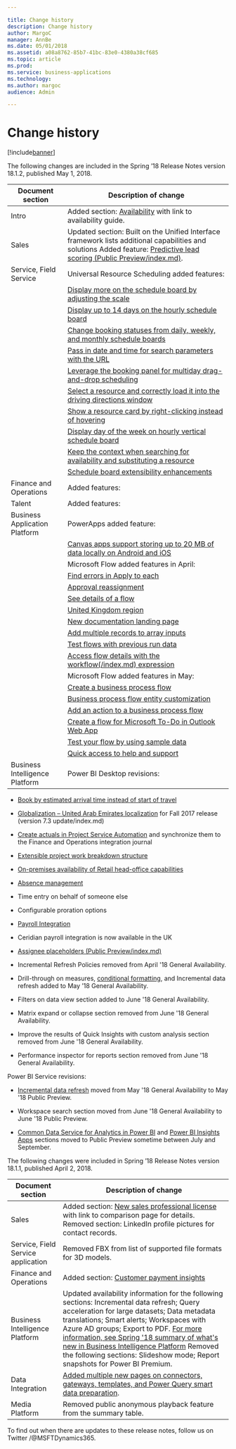 ```yaml
---

title: Change history
description: Change history
author: MargoC
manager: AnnBe
ms.date: 05/01/2018
ms.assetid: a08a8762-85b7-41bc-83e0-4380a38cf685
ms.topic: article
ms.prod: 
ms.service: business-applications
ms.technology: 
ms.author: margoc
audience: Admin

---
```

#  Change history




[!include[banner](../includes/banner.md)]

The following changes are included in the Spring ’18 Release Notes version
18.1.2, published May 1, 2018.

| Document section               | Description of change                                                                                                                                                                      |
|--------------------------------|--------------------------------------------------------------------------------------------------------------------------------------------------------------------------------------------|
| Intro                          | Added section: [Availability](availability.md) with link to availability guide.                                                                                                             |
| Sales                          | Updated section: Built on the Unified Interface framework lists additional capabilities and solutions Added feature: [Predictive lead scoring (Public Preview/index.md)](sales/index.md). |
| Service, Field Service         | Universal Resource Scheduling added features:                                                                                                                                              |
|                                | [Display more on the schedule board by adjusting the scale](service/index.md)                                                                                                             |
|                                | [Display up to 14 days on the hourly schedule board](service/index.md)                                                                                                                    |
|                                | [Change booking statuses from daily, weekly, and monthly schedule boards](service/index.md)                                                                                       |
|                                | [Pass in date and time for search parameters with the URL](service/index.md)                                                                                                                  |
|                                | [Leverage the booking panel for multiday drag-and-drop scheduling](service/index.md)                                                                                                 |
|                                | [Select a resource and correctly load it into the driving directions window](service/index.md)                                                                                          |
|                                | [Show a resource card by right-clicking instead of hovering](service/index.md)                                                                                                            |
|                                | [Display day of the week on hourly vertical schedule board](service/index.md)                                                                                                             |
|                                | [Keep the context when searching for availability and substituting a resource](service/index.md)                                                                                         |
|                                | [Schedule board extensibility enhancements](service/index.md)                                                                                                                |
| Finance and Operations         | Added features:                                                                                                                                                                            |
| Talent                         | Added features:                                                                                                                                                                            |
| Business Application Platform  | PowerApps added feature:                                                                                                                                                                   |
|                                | [Canvas apps support storing up to 20 MB of data locally on Android and iOS](business-application-platform/index.md)                                                                                        |
|                                | Microsoft Flow added features in April:                                                                                                                                                    |
|                                | [Find errors in Apply to each](business-application-platform/index.md)                                                                                                                                           |
|                                | [Approval reassignment](business-application-platform/index.md)                                                                                                                                           |
|                                | [See details of a flow](business-application-platform/index.md)                                                                                                                                                  |
|                                | [United Kingdom region](business-application-platform/index.md)                                                                                                                                           |
|                                | [New documentation landing page](business-application-platform/index.md)                                                                                                                              |
|                                | [Add multiple records to array inputs](business-application-platform/index.md)                                                                                                                             |
|                                | [Test flows with previous run data](business-application-platform/index.md)                                                                                                                                     |
|                                | [Access flow details with the workflow(/index.md) expression](business-application-platform/index.md)                                                                                                                |
|                                | Microsoft Flow added features in May:                                                                                                                                                      |
|                                | [Create a business process flow](business-application-platform/index.md)                                                                                                                          |
|                                | [Business process flow entity customization](business-application-platform/index.md)                                                                                                                      |
|                                | [Add an action to a business process flow](business-application-platform/index.md)                                                                                                                                |
|                                | [Create a flow for Microsoft To-Do in Outlook Web App](business-application-platform/index.md)                                                                                                                    |
|                                | [Test your flow by using sample data](business-application-platform/index.md)                                                                                                                                    |
|                                | [Quick access to help and support](business-application-platform/index.md)                                                                                                                                      |
| Business Intelligence Platform | Power BI Desktop revisions:                                                                                                                                                                |

-   [Book by estimated arrival time instead of start of
    travel](service/index.md)

-   [Globalization – United Arab Emirates
    localization](operations-finance/index.md) for Fall 2017 release (version 7.3
    update/index.md)

-   [Create actuals in Project Service
    Automation](operations-finance/index.md) and synchronize them to the
    Finance and Operations integration journal

-   [Extensible project work breakdown structure](operations-finance/index.md)

-   [On-premises availability of Retail head-office
    capabilities](dynamics365-finance-operations/on-premises-deployment-updates.md )

-   [Absence management](talent/index.md)

-   Time entry on behalf of someone else

-   Configurable proration options

-   [Payroll Integration](talent/dynamics365-talent-core-hr/payroll-integration-payroll-data-package.md)

-   Ceridian payroll integration is now available in the UK

-   [Assignee placeholders (Public Preview/index.md)](talent/dynamics365-talent-onboard/assignee-placeholdersmd)

-   Incremental Refresh Policies removed from April '18 General Availability.

-   Drill-through on measures, [conditional formatting](business-intelligence-platform/power-bi-desktop/index.md), and Incremental data refresh
    added to May ’18 General Availability.

-   Filters on data view section added to June '18 General Availability.

-   Matrix expand or collapse section removed from June '18 General
    Availability.

-   Improve the results of Quick Insights with custom analysis section removed
    from June '18 General Availability.

-   Performance inspector for reports section removed from June '18 General
    Availability.

Power BI Service revisions:

-   [Incremental data refresh](business-intelligence-platform/power-bi-service/index.md) moved from May '18
    General Availability to May '18 Public Preview.

-   Workspace search section moved from June '18 General Availability to June
    '18 Public Preview.

-   [Common Data Service for Analytics in Power BI](business-intelligence-platform/common-data-service-analytics-capability-power-bi/index.md) and
    [Power BI Insights Apps](business-intelligence-platform/power-bi-insights-apps/index.md) sections moved to Public
    Preview sometime between July and September.

The following changes were included in Spring ’18 Release Notes version 18.1.1,
published April 2, 2018.

| Document section                   | Description of change                                                                                                                                                                                                                                                                                                                                                                                                               |
|------------------------------------|-------------------------------------------------------------------------------------------------------------------------------------------------------------------------------------------------------------------------------------------------------------------------------------------------------------------------------------------------------------------------------------------------------------------------------------|
| Sales                              | Added section: [New sales professional license](sales/index.md) with link to comparison page for details. Removed section: LinkedIn profile pictures for contact records.                                                                                                                                                                                                                                                     |
| Service, Field Service application | Removed FBX from list of supported file formats for 3D models.                                                                                                                                                                                                                                                                                                                                                                      |
| Finance and Operations             | Added section: [Customer payment insights](operations-finance/index.md)                                                                                                                                                                                                                                                                                                                                                                  |
| Business Intelligence Platform     | Updated availability information for the following sections: Incremental data refresh; Query acceleration for large datasets; Data metadata translations; Smart alerts; Workspaces with Azure AD groups; Export to PDF. [For more information, see Spring '18 summary of what's new in Business Intelligence Platform](release-overview.md) Removed the following sections: Slideshow mode; Report snapshots for Power BI Premium. |
| Data Integration                   | [Added multiple new pages on connectors, gateways, templates, and Power Query smart data preparation](data-integration/index.md).                                                                                                                                                                                                                                                                                                          |
| Media Platform                     | Removed public anonymous playback feature from the summary table.                                                                                                                                                                                                                                                                                                                                                                   |

To find out when there are updates to these release notes, follow us on Twitter
/@MSFTDynamics365.
